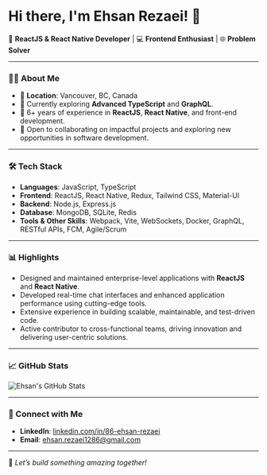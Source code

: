 # Hi there, I'm Ehsan Rezaei! 👋

🚀 **ReactJS & React Native Developer** | 💻 **Frontend Enthusiast** | 🌐 **Problem Solver**

---

### 👨‍💻 About Me
- 🎯 **Location**: Vancouver, BC, Canada  
- 🌱 Currently exploring **Advanced TypeScript** and **GraphQL**.  
- 💼 6+ years of experience in **ReactJS**, **React Native**, and front-end development.  
- 🤝 Open to collaborating on impactful projects and exploring new opportunities in software development.  

---

### 🛠️ Tech Stack
- **Languages**: JavaScript, TypeScript
- **Frontend**: ReactJS, React Native, Redux, Tailwind CSS, Material-UI
- **Backend**: Node.js, Express.js
- **Database**: MongoDB, SQLite, Redis
- **Tools & Other Skills**: Webpack, Vite, WebSockets, Docker, GraphQL, RESTful APIs, FCM, Agile/Scrum

---

### 📊 Highlights
- Designed and maintained enterprise-level applications with **ReactJS** and **React Native**.
- Developed real-time chat interfaces and enhanced application performance using cutting-edge tools.
- Extensive experience in building scalable, maintainable, and test-driven code.
- Active contributor to cross-functional teams, driving innovation and delivering user-centric solutions.

---

### 📈 GitHub Stats
![Ehsan's GitHub Stats](https://github-readme-stats.vercel.app/api?username=Ehsan86Re&show_icons=true&theme=radical)  

---

### 🔗 Connect with Me
- **LinkedIn**: [linkedin.com/in/86-ehsan-rezaei](https://linkedin.com/in/86-ehsan-rezaei)  
- **Email**: [ehsan.rezaei1286@gmail.com](mailto:ehsan.rezaei1286@gmail.com)

---

🎉 *Let’s build something amazing together!*
